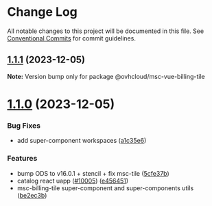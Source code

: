 # Change Log

All notable changes to this project will be documented in this file.
See [Conventional Commits](https://conventionalcommits.org) for commit guidelines.

## [1.1.1](https://github.com/ovh/manager/compare/@ovhcloud/msc-vue-billing-tile@1.1.0...@ovhcloud/msc-vue-billing-tile@1.1.1) (2023-12-05)

**Note:** Version bump only for package @ovhcloud/msc-vue-billing-tile





# [1.1.0](https://github.com/ovh/manager/compare/@ovhcloud/msc-vue-billing-tile@1.0.0...@ovhcloud/msc-vue-billing-tile@1.1.0) (2023-12-05)


### Bug Fixes

* add super-component workspaces ([a1c35e6](https://github.com/ovh/manager/commit/a1c35e6817d3f41925954c16b381ebeaea440bd7))


### Features

* bump ODS to v16.0.1 + stencil + fix msc-tile ([5cfe37b](https://github.com/ovh/manager/commit/5cfe37b97ed116bec549cc7d27eabd4ee8867691))
* catalog react uapp ([#10005](https://github.com/ovh/manager/issues/10005)) ([e456451](https://github.com/ovh/manager/commit/e45645174e0a6e0834d06c3c23c535ff374dceba))
* msc-billing-tile super-component and super-components utils ([be2ec3b](https://github.com/ovh/manager/commit/be2ec3b0f2ea71e26ca1ec9f2b42dd16f38c3558))
